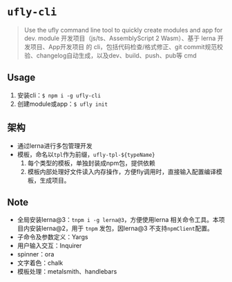 # `ufly-cli`
> Use the ufly command line tool to quickly create modules and app for dev. module 开发项目（js/ts、AssemblyScript 2 Wasm）、基于 lerna 开发项目、App开发项目 的 cli，包括代码检查/格式修正、git commit规范校验、changelog自动生成，以及dev、build、push、pub等 cmd

## Usage
1. 安装cli：`$ npm i -g ufly-cli`
2. 创建module或app：`$ ufly init`

## 架构
- 通过lerna进行多包管理开发
- 模板，命名以`tpl`作为前缀，`ufly-tpl-${typeName}`
  1. 每个类型的模板，单独封装成npm包，提供依赖
  2. 模板内部处理好文件读入内存操作，方便fly调用时，直接输入配置编译模板，生成项目。

## Note
- 全局安装lerna@3：`tnpm i -g lerna@3`，方便使用lerna 相关命令工具。本项目内安装lerna@2，用于 `tnpm` 发包，因lerna@3 不支持`npmClient`配置。
- 子命令及参数定义：Yargs
- 用户输入交互：Inquirer
- spinner：ora
- 文字着色：chalk
- 模板处理：metalsmith、handlebars


